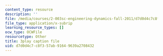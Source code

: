 ```yaml
---
content_type: resource
description: ''
file: /media/courses/2-003sc-engineering-dynamics-fall-2011/d7d0d4c7c8f357ab91649639a2708432_NHedXxUO-Bg.vtt
file_type: application/x-subrip
learning_resource_types: []
ocw_type: OCWFile
resourcetype: Other
title: 3play caption file
uid: d7d0d4c7-c8f3-57ab-9164-9639a2708432
---
```

